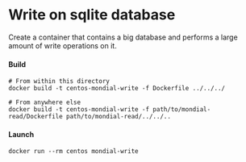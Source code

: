 # Write on sqlite database
Create a container that contains a big database and performs a large amount of write operations on it.

#### Build
```shell script
# From within this directory
docker build -t centos-mondial-write -f Dockerfile ../../../

# From anywhere else
docker build -t centos-mondial-write -f path/to/mondial-read/Dockerfile path/to/mondial-read/../../..
```

#### Launch
```shell script
docker run --rm centos mondial-write
```